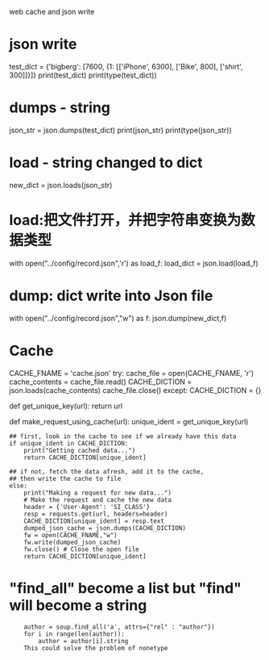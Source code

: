 
web cache and json write


# json write
test_dict = {'bigberg': [7600, {1: [['iPhone', 6300], ['Bike', 800], ['shirt', 300]]}]}
print(test_dict)
print(type(test_dict))

# dumps - string
json_str = json.dumps(test_dict)
print(json_str)
print(type(json_str))

# load - string changed to dict
new_dict = json.loads(json_str)


# load:把文件打开，并把字符串变换为数据类型
with open("../config/record.json",'r') as load_f:
    load_dict = json.load(load_f)

# dump: dict write into Json file
with open("../config/record.json","w") as f:
    json.dump(new_dict,f)
    
    
# Cache
CACHE_FNAME = 'cache.json'
try:
    cache_file = open(CACHE_FNAME, 'r')
    cache_contents = cache_file.read()
    CACHE_DICTION = json.loads(cache_contents)
    cache_file.close()
except:
    CACHE_DICTION = {}

def get_unique_key(url):
  return url

def make_request_using_cache(url):
    unique_ident = get_unique_key(url)

    ## first, look in the cache to see if we already have this data
    if unique_ident in CACHE_DICTION:
        print("Getting cached data...")
        return CACHE_DICTION[unique_ident]

    ## if not, fetch the data afresh, add it to the cache,
    ## then write the cache to file
    else:
        print("Making a request for new data...")
        # Make the request and cache the new data
        header = {'User-Agent': 'SI_CLASS'}
        resp = requests.get(url, headers=header)
        CACHE_DICTION[unique_ident] = resp.text
        dumped_json_cache = json.dumps(CACHE_DICTION)
        fw = open(CACHE_FNAME,"w")
        fw.write(dumped_json_cache)
        fw.close() # Close the open file
        return CACHE_DICTION[unique_ident]
        
# "find_all" become a list but "find" will become a string
        author = soup.find_all('a', attrs={"rel" : "author"})
        for i in range(len(author)):
            author = author[i].string
        This could solve the problem of nonetype
